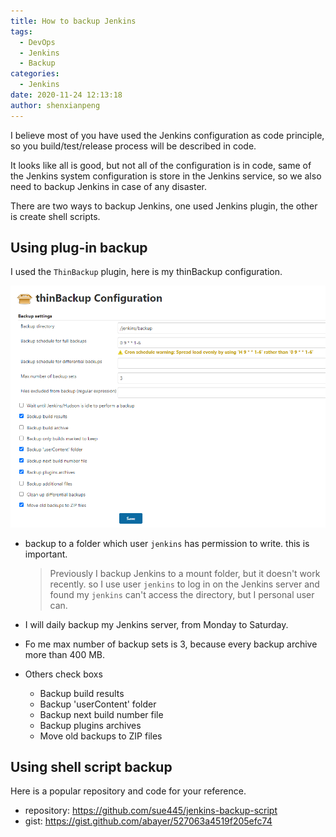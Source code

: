 ```yaml
---
title: How to backup Jenkins
tags:
  - DevOps
  - Jenkins
  - Backup
categories:
  - Jenkins
date: 2020-11-24 12:13:18
author: shenxianpeng
---
```


I believe most of you have used the Jenkins configuration as code principle, so you build/test/release process will be described in code.

It looks like all is good, but not all of the configuration is in code, same of the Jenkins system configuration is store in the Jenkins service, so we also need to backup Jenkins in case of any disaster.

There are two ways to backup Jenkins, one used Jenkins plugin, the other is create shell scripts.

## Using plug-in backup

I used the `ThinBackup` plugin, here is my thinBackup configuration.

![ThinBackup Configuration](jenkins-backup/thinBackup-Configuration.png)

<!-- more -->

* backup to a folder which user `jenkins` has permission to write. this is important.

  > Previously I backup Jenkins to a mount folder, but it doesn't work recently. so I use user `jenkins` to log in on the Jenkins server and found my `jenkins` can't access the directory, but I personal user can.

* I will daily backup my Jenkins server, from Monday to Saturday.
* Fo me max number of backup sets is 3, because every backup archive more than 400 MB.
* Others check boxs
    * Backup build results
    * Backup 'userContent' folder
    * Backup next build number file
    * Backup plugins archives
    * Move old backups to ZIP files

## Using shell script backup

Here is a popular repository and code for your reference.

* repository: https://github.com/sue445/jenkins-backup-script
* gist: https://gist.github.com/abayer/527063a4519f205efc74